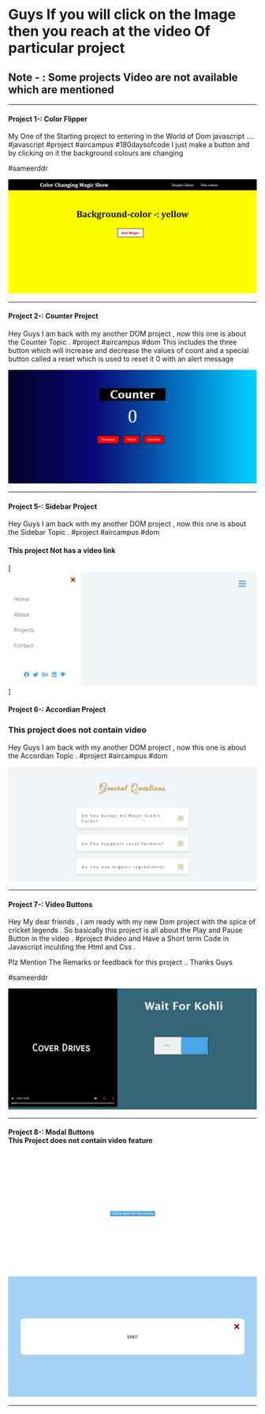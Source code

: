 <h1>
Guys If you will click on the Image then you reach at the video Of particular project  <br>
</h1>

<h2>Note - : Some projects Video are not available which are mentioned 
</h2>
<hr>

<h4> Project 1-: Color Flipper</h4>

<p>My One of the Starting project to entering in the World of Dom javascript ....
#javascript #project #aircampus #180daysofcode
I just make a button and by clicking on it the background colours are changing

#sameerddr</p>

[![Image alt text](screenshot.png)](https://www.linkedin.com/posts/sameer-varshney-63a727203_javascript-project-aircampus-activity-6962432008790634496-NAVe?utm_source=linkedin_share&utm_medium=member_desktop_web)

<hr>

<h4> Project 2-: Counter Project</h4>


<p>Hey Guys I am back with my another DOM project ,
now this one is about the Counter Topic .
#project #aircampus #dom
This includes the three button which will increase and decrease the values of count and a special button called a reset which is used to reset it 0 with an alert message</p>

[![Image alt text](screenshot2.png)](
https://www.linkedin.com/posts/sameer-varshney-63a727203_project-aircampus-dom-activity-6962691966463565824-FZRt?utm_source=linkedin_share&utm_medium=member_desktop_web)

<hr>

<h4> Project 5-: Sidebar Project</h4>


<p>Hey Guys I am back with my another DOM project ,
now this one is about the Sidebar Topic .
#project #aircampus #dom

<h4> This project Not has a video link</h4>
</p>

[![Image alt text](screenshot3.png)]

<h4> Project 6-: Accordian Project</h4>
<h3> This project does not contain video </h3>


<p>Hey Guys I am back with my another DOM project ,
now this one is about the Accordian Topic .
#project #aircampus #dom
</p>

![Image alt text](screenshot4.png)


<hr>

<h4> Project 7-:  Video Buttons</h4>

<p>Hey My dear friends , i am ready with my new Dom project with the spice of cricket legends . So basically this project is all about the Play and Pause Button in the video . #project #video and Have a Short term Code in Javascript inculding the Html and Css .

Plz Mention The Remarks or feedback for this project .. Thanks Guys

#sameerddr</p>

[![Image alt text](screenshot5.png)](https://www.linkedin.com/posts/sameer-varshney-63a727203_project-video-aircampus-activity-6965577868722483201-FlW8?utm_source=linkedin_share&utm_medium=member_desktop_web)

<hr>
<h4> Project 8-:  Modal Buttons
<br>
This Project does not contain video feature
</h4>



![Image alt text](screenshot6.png)
![Image alt text](screenshot7.png)

<hr>